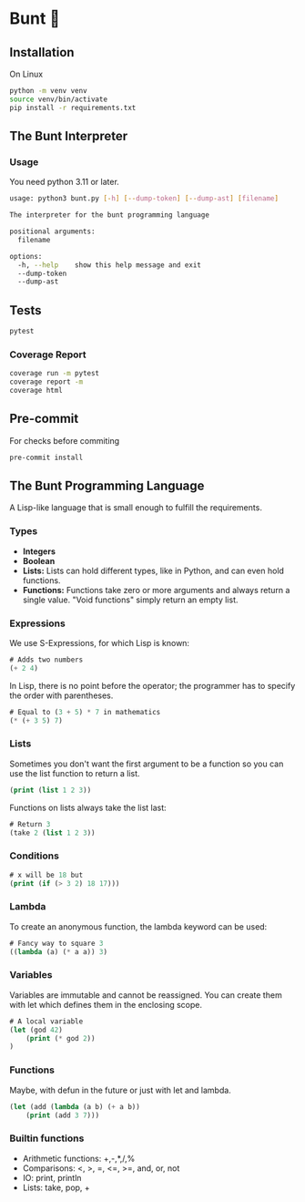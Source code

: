 # Bunt 🎨

## Installation

On Linux

```sh
python -m venv venv
source venv/bin/activate
pip install -r requirements.txt
```

## The Bunt Interpreter

### Usage

You need python 3.11 or later.

```bash
usage: python3 bunt.py [-h] [--dump-token] [--dump-ast] [filename]

The interpreter for the bunt programming language

positional arguments:
  filename

options:
  -h, --help    show this help message and exit
  --dump-token
  --dump-ast
```

## Tests

```sh
pytest
```

### Coverage Report

```sh
coverage run -m pytest
coverage report -m
coverage html
```

## Pre-commit

For checks before commiting

```sh
pre-commit install
```

## The Bunt Programming Language

A Lisp-like language that is small enough to fulfill the requirements.

### Types

- **Integers**
- **Boolean**
- **Lists:** Lists can hold different types, like in Python, and can even hold functions.
- **Functions:** Functions take zero or more arguments and always return a single value. "Void functions" simply return an empty list.

### Expressions

We use S-Expressions, for which Lisp is known:

```lisp
# Adds two numbers
(+ 2 4)
```

In Lisp, there is no point before the operator; the programmer has to specify the order with parentheses.

```lisp
# Equal to (3 + 5) * 7 in mathematics
(* (+ 3 5) 7)
```

### Lists

Sometimes you don't want the first argument to be a function so you can use the list function to return a list.

```lisp
(print (list 1 2 3))
```

Functions on lists always take the list last:

```lisp
# Return 3
(take 2 (list 1 2 3))
```

### Conditions

```lisp
# x will be 18 but
(print (if (> 3 2) 18 17)))
```

### Lambda

To create an anonymous function, the lambda keyword can be used:

```lisp
# Fancy way to square 3
((lambda (a) (* a a)) 3)
```

### Variables

Variables are immutable and cannot be reassigned. You can create them with let which defines them in the enclosing scope.

```lisp
# A local variable
(let (god 42)
    (print (* god 2))
)
```

### Functions

Maybe, with defun in the future or just with let and lambda.

```lisp
(let (add (lambda (a b) (+ a b))
    (print (add 3 7)))
```

### Builtin functions

- Arithmetic functions: +,-,*,/,%
- Comparisons: <, >, =, <=, >=, and, or, not
- IO: print, println
- Lists: take, pop, +
